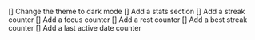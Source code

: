 [] Change the theme to dark mode
[] Add a stats section
[] Add a streak counter
[] Add a focus counter
[] Add a rest counter
[] Add a best streak counter
[] Add a last active date counter
